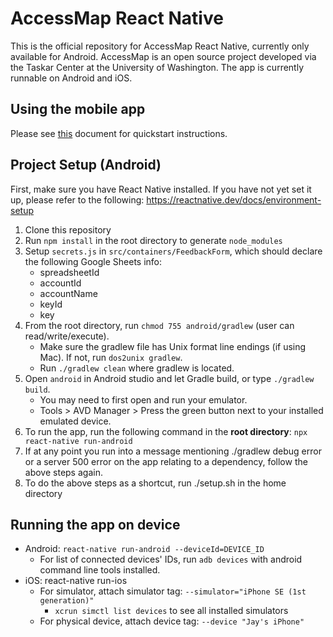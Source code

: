 # AccessMap React Native

This is the official repository for AccessMap React Native, currently only available for Android. AccessMap is an open source project developed via the Taskar Center at the University of Washington. The app is currently runnable on Android and iOS.

## Using the mobile app
Please see [this](docs/quickstart.md) document for quickstart instructions.

## Project Setup (Android)

First, make sure you have React Native installed. If you have not yet set it up, please refer to the following: https://reactnative.dev/docs/environment-setup
1. Clone this repository
2. Run `npm install` in the root directory to generate `node_modules`
3. Setup `secrets.js` in `src/containers/FeedbackForm`, which should declare the following Google Sheets info:
    - spreadsheetId
    - accountId
    - accountName
    - keyId
    - key
5. From the root directory, run `chmod 755 android/gradlew` (user can read/write/execute).
    - Make sure the gradlew file has Unix format line endings (if using Mac). If not, run `dos2unix gradlew`.
    - Run `./gradlew clean` where gradlew is located.
6. Open `android` in Android studio and let Gradle build, or type `./gradlew build`.
    - You may need to first open and run your emulator. 
    - Tools > AVD Manager > Press the green button next to your installed emulated device.
7.  To run the app, run the following command in the **root directory**: `npx react-native run-android`
8.  If at any point you run into a message mentioning ./gradlew debug error or a server 500 error on the app relating to a dependency, follow the above steps again.
9.  To do the above steps as a shortcut, run ./setup.sh in the home directory

## Running the app on device
- Android: `react-native run-android --deviceId=DEVICE_ID`
  - For list of connected devices' IDs, run `adb devices` with android command line tools installed.
- iOS: react-native run-ios
  - For simulator, attach simulator tag: `--simulator="iPhone SE (1st generation)"`
    - `xcrun simctl list devices` to see all installed simulators
  - For physical device, attach device tag: `--device "Jay's iPhone"`